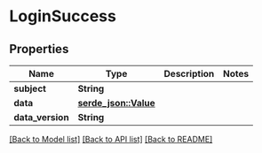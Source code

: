 # LoginSuccess

## Properties

Name | Type | Description | Notes
------------ | ------------- | ------------- | -------------
**subject** | **String** |  | 
**data** | [**serde_json::Value**](.md) |  | 
**data_version** | **String** |  | 

[[Back to Model list]](../README.md#documentation-for-models) [[Back to API list]](../README.md#documentation-for-api-endpoints) [[Back to README]](../README.md)


